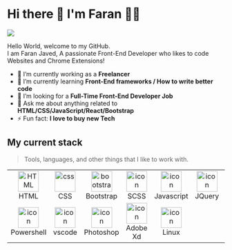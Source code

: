 # Hi there 👋 I'm Faran 👨‍💻 

<div>
   <a href="https://www.linkedin.com/in/faranjaved/" target="_blank">
      <img src="https://img.shields.io/badge/LinkedIn-0077B5?style=for-the-badge&logo=linkedin&logoColor=white" />
   </a>
</div>

<div>
   <p>
      Hello World, welcome to my GitHub. <br />
      I am Faran Javed, A passionate Front-End Developer who likes to code Websites and Chrome Extensions! 
   </p>
</div>


- 🔭 I’m currently working as a **Freelancer**
- 🌱 I’m currently learning **Front-End frameworks / How to write better code**
- 👯 I’m looking for a **Full-Time Front-End Developer Job**
- 💬 Ask me about anything related to **HTML/CSS/JavaScript/React/Bootstrap**
- ⚡ Fun fact: **I love to buy new Tech**


## My current stack
> Tools, languages, and other things that I like to work with.

<table>
  <tr>
  <td align="center"  width="96">
        <img src="https://skillicons.dev/icons?i=html" width="48" height="48" alt="HTML" />
      <br>HTML
    </td>
    <td align="center" width="96">
        <img src="https://skillicons.dev/icons?i=css" width="48" height="48" alt="css" />
      <br>CSS
    </td>
    <td align="center"  width="96">
        <img src="https://skillicons.dev/icons?i=bootstrap" width="48" height="48" alt="bootstrap" />
      <br>Bootstrap
    </td>
    <td align="center"  width="96">
        <img src="https://skillicons.dev/icons?i=sass" alt="icon" width="48" height="48" /> 
        <br> SCSS
    </td>
     <td align="center" width="96">
        <img src="https://skillicons.dev/icons?i=js" alt="icon" width="48" height="48" />
      <br>Javascript
    </td>
    <td align="center" width="96">
        <img src="https://skillicons.dev/icons?i=jquery" alt="icon" width="48" height="48" />
      <br>JQuery
    </td>
     <td align="center" width="96">
       <img src="https://skillicons.dev/icons?i=react" alt="icon" width="48" height="48" />
      <br>React
    </td>
     <td align="center" width="96"> 
        <img src="https://user-images.githubusercontent.com/25181517/192108372-f71d70ac-7ae6-4c0d-8395-51d8870c2ef0.png" width="48" height="48" alt="Git" />
      <br>Git
    </td>
    <td align="center" width="96">
        <img src="https://user-images.githubusercontent.com/25181517/192108374-8da61ba1-99ec-41d7-80b8-fb2f7c0a4948.png" width="48" height="48" alt="GitHub" />
      <br>Github
    </td>
  </tr>
  <tr>
    <td align="center" width="96"> 
        <img src="https://skillicons.dev/icons?i=powershell" width="48" height="48" alt="icon" />
      <br>Powershell
    </td>
    <td align="center" width="96">
        <img src="https://skillicons.dev/icons?i=vscode" width="48" height="48" alt="icon" />
      <br>vscode
    </td>
    <td align="center" width="96">
        <img src="https://skillicons.dev/icons?i=ps" width="48" height="48" alt="icon" />
      <br>Photoshop
    </td>
    <td align="center" width="96">
        <img src="https://skillicons.dev/icons?i=xd" width="48" height="48" alt="icon" />
      <br>Adobe Xd
    </td>
    <td align="center" width="96">
        <img src="https://skillicons.dev/icons?i=linux" width="48" height="48" alt="icon" />
      <br>Linux
    </td>
  </tr>
</table>





<!-- **faranweb/faranweb** is a ✨ _special_ ✨ repository because its `README.md` (this file) appears on your GitHub profile.

Here are some ideas to get you started: -->







